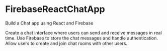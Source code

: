 # FirebaseReactChatApp
Build a Chat app using React and Firebase

Create a chat interface where users can send and receive messages in real time.
Use Firebase to store the chat messages and handle authentication.
Allow users to create and join chat rooms with other users.